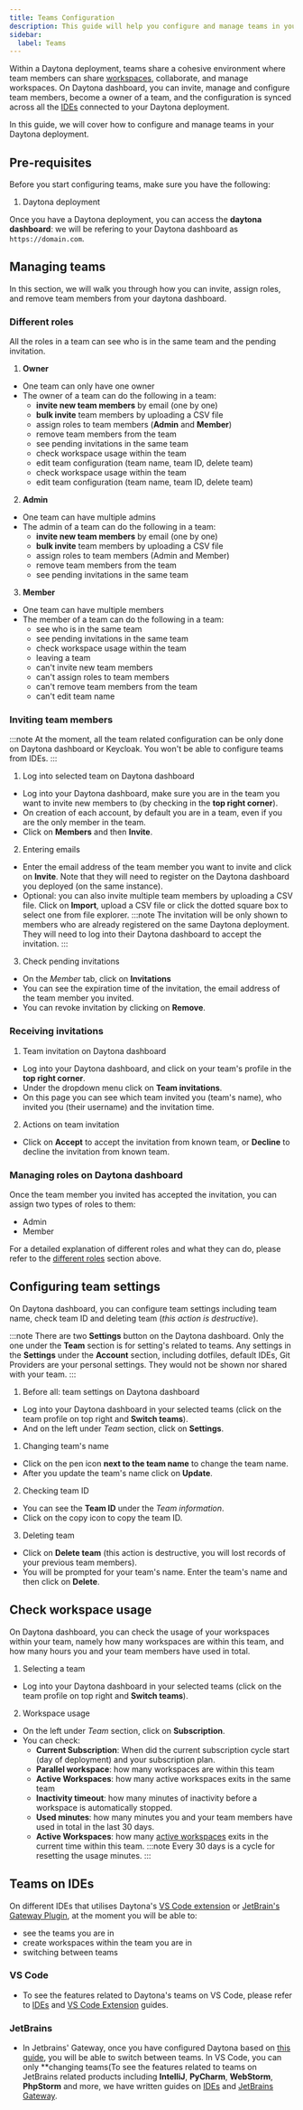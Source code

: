 ```yaml
---
title: Teams Configuration
description: This guide will help you configure and manage teams in your Daytona deployment.
sidebar:
  label: Teams
---
```


Within a Daytona deployment, teams share a cohesive environment where team members can share [workspaces](/usage/workspaces), collaborate, and manage workspaces. On Daytona dashboard, you can invite, manage and configure team members, become a owner of a team, and the configuration is synced across all the [IDEs](/usage/ides) connected to your Daytona deployment. 

In this guide, we will cover how to configure and manage teams in your Daytona deployment.


## Pre-requisites
Before you start configuring teams, make sure you have the following:
1. Daytona deployment

Once you have a Daytona deployment, you can access the **daytona dashboard**: we will be refering to your Daytona dashboard as `https://domain.com`.
   
[//]: # ({/*TODO: docs - second list item should be corrected rendered and indented*/})
## Managing teams
In this section, we will walk you through how you can invite, assign roles, and remove team members from your daytona dashboard.


### Different roles
All the roles in a team can see who is in the same team and the pending invitation. 

1. **Owner**
- One team can only have one owner
- The owner of a team can do the following in a team:
  - **invite new team members** by email (one by one)
  - **bulk invite** team members by uploading a CSV file
  - assign roles to team members (**Admin** and **Member**)
  - remove team members from the team
  - see pending invitations in the same team
  - check workspace usage within the team
  - edit team configuration (team name, team ID, delete team)
  - check workspace usage within the team
  - edit team configuration (team name, team ID, delete team)

2. **Admin**
- One team can have multiple admins
- The admin of a team can do the following in a team:
  - **invite new team members** by email (one by one)
  - **bulk invite** team members by uploading a CSV file
  - assign roles to team members (Admin and Member)
  - remove team members from the team
  - see pending invitations in the same team


3. **Member**
- One team can have multiple members
- The member of a team can do the following in a team:
  - see who is in the same team
  - see pending invitations in the same team
  - check workspace usage within the team
  - leaving a team
  - can't invite new team members
  - can't assign roles to team members
  - can't remove team members from the team
  - can't edit team name


### Inviting team members

:::note
At the moment, all the team related configuration can be only done on Daytona dashboard or Keycloak. You won't be able to configure teams from IDEs.
:::

1. Log into selected team on Daytona dashboard
- Log into your Daytona dashboard, make sure you are in the team you want to invite new members to (by checking in the **top right corner**).
- On creation of each account, by default you are in a team, even if you are the only member in the team.
- Click on **Members** and then **Invite**.

2. Entering emails
- Enter the email address of the team member you want to invite and click on **Invite**. Note that they will need to register on the Daytona dashboard you deployed (on the same instance).
- Optional: you can also invite multiple team members by uploading a CSV file. Click on **Import**, upload a CSV file or click the dotted square box to select one from file explorer.
:::note
The invitation will be only shown to members who are already registered on the same Daytona deployment. They will need to log into their Daytona dashboard to accept the invitation.
:::
3. Check pending invitations
- On the *Member* tab, click on **Invitations**
- You can see the expiration time of the invitation, the email address of the team member you invited. 
- You can revoke invitation by clicking on **Remove**.

### Receiving invitations

1. Team invitation on Daytona dashboard
- Log into your Daytona dashboard, and click on your team's profile in the **top right corner**.
- Under the dropdown menu click on **Team invitations**.
- On this page you can see which team invited you (team's name), who invited you (their username) and the invitation time. 
2. Actions on team invitation
- Click on **Accept** to accept the invitation from known team, or **Decline** to decline the invitation from known team.

### Managing roles on Daytona dashboard

Once the team member you invited has accepted the invitation, you can assign two types of roles to them:
- Admin
- Member

For a detailed explanation of different roles and what they can do, please refer to the [different roles](#different-roles) section above.


## Configuring team settings

On Daytona dashboard, you can configure team settings including team name, check team ID and deleting team (*this action is destructive*). 

:::note 
There are two **Settings** button on the Daytona dashboard. Only the one under the **Team** section is for setting's related to teams. Any settings in the **Settings** under the **Account** section, including dotfiles, default IDEs, Git Providers are your personal settings. They would not be shown nor shared with your team.
:::

1. Before all: team settings on Daytona dashboard
- Log into your Daytona dashboard in your selected teams (click on the team profile on top right and **Switch teams**).
- And on the left under *Team* section, click on **Settings**.

1. Changing team's name
- Click on the pen icon **next to the team name** to change the team name.
- After you update the team's name click on **Update**.

2. Checking team ID
- You can see the **Team ID** under the *Team information*.
- Click on the copy icon to copy the team ID.

3. Deleting team
- Click on **Delete team** (this action is destructive, you will lost records of your previous team members).
- You will be prompted for your team's name. Enter the team's name and then click on **Delete**.


## Check workspace usage

On Daytona dashboard, you can check the usage of your workspaces within your team, namely how many workspaces are within this team, and how many hours you and your team members have used in total.

1. Selecting a team

- Log into your Daytona dashboard in your selected teams (click on the team profile on top right and **Switch teams**).

2. Workspace usage

- On the left under *Team* section, click on **Subscription**.
- You can check: 
  - **Current Subscription**: When did the current subscription cycle start (day of deployment) and your subscription plan.
  - **Parallel workspace**: how many workspaces are within this team
  - **Active Workspaces**: how many active workspaces exits in the same team
  - **Inactivity timeout**: how many minutes of inactivity before a workspace is automatically stopped.
  - **Used minutes**: how many minutes you and your team members have used in total in the last 30 days.
  - **Active Workspaces**: how many [active workspaces](/usage/workspaces) exits in the current time within this team.
:::note
  Every 30 days is a cycle for resetting the usage minutes. 
:::

## Teams on IDEs

On different IDEs that utilises Daytona's [VS Code extension](/tools/vs-code-extension) or [JetBrain's Gateway Plugin](/tools/jetbrains-gateway), at the moment you will be able to: 
- see the teams you are in
- create workspaces within the team you are in
- switching between teams

### VS Code

- To see the features related to Daytona's teams on VS Code, please refer to [IDEs](/usage/ides#vscode) and [VS Code Extension](/tools/vs-code-extension#managing-teams) guides.

### JetBrains

- In Jetbrains' Gateway, once you have configured Daytona based on [this guide](/tools/jetbrains-gateway#managing-teams), you will be able to switch between teams.
In VS Code, you can only **changing teams(To see the features related to teams on JetBrains related products including **IntelliJ**, **PyCharm**, **WebStorm**, **PhpStorm** and more, we have written guides on [IDEs](/usage/ides#intellij) and [JetBrains Gateway](/tools/jetbrains-gateway#managing-teams).